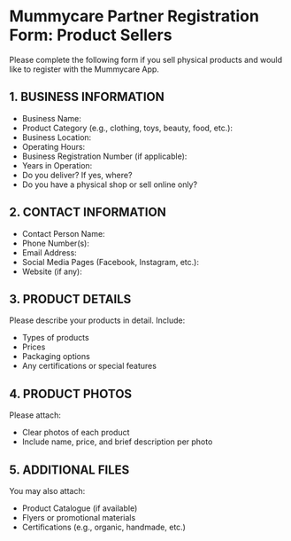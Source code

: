 # Mummycare Partner Registration Form: Product Sellers

Please complete the following form if you sell physical products and would like to register with the Mummycare App.

## 1. BUSINESS INFORMATION
- Business Name:
- Product Category (e.g., clothing, toys, beauty, food, etc.):
- Business Location:
- Operating Hours:
- Business Registration Number (if applicable):
- Years in Operation:
- Do you deliver? If yes, where?
- Do you have a physical shop or sell online only?

## 2. CONTACT INFORMATION
- Contact Person Name:
- Phone Number(s):
- Email Address:
- Social Media Pages (Facebook, Instagram, etc.):
- Website (if any):

## 3. PRODUCT DETAILS

Please describe your products in detail. Include:
- Types of products
- Prices
- Packaging options
- Any certifications or special features

## 4. PRODUCT PHOTOS

Please attach:
- Clear photos of each product
- Include name, price, and brief description per photo

## 5. ADDITIONAL FILES

You may also attach:
- Product Catalogue (if available)
- Flyers or promotional materials
- Certifications (e.g., organic, handmade, etc.)
